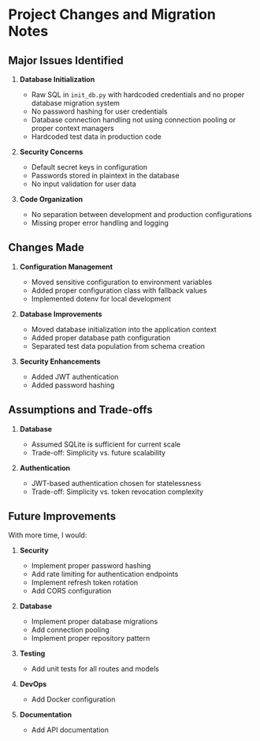 # Project Changes and Migration Notes

## Major Issues Identified

1. **Database Initialization**
   - Raw SQL in `init_db.py` with hardcoded credentials and no proper database migration system
   - No password hashing for user credentials
   - Database connection handling not using connection pooling or proper context managers
   - Hardcoded test data in production code

2. **Security Concerns**
   - Default secret keys in configuration
   - Passwords stored in plaintext in the database
   - No input validation for user data

3. **Code Organization**
   - No separation between development and production configurations
   - Missing proper error handling and logging

## Changes Made

1. **Configuration Management**
   - Moved sensitive configuration to environment variables
   - Added proper configuration class with fallback values
   - Implemented dotenv for local development

2. **Database Improvements**
   - Moved database initialization into the application context
   - Added proper database path configuration
   - Separated test data population from schema creation

3. **Security Enhancements**
   - Added JWT authentication
   - Added password hashing

## Assumptions and Trade-offs

1. **Database**
   - Assumed SQLite is sufficient for current scale
   - Trade-off: Simplicity vs. future scalability

2. **Authentication**
   - JWT-based authentication chosen for statelessness
   - Trade-off: Simplicity vs. token revocation complexity


## Future Improvements

With more time, I would:

1. **Security**
   - Implement proper password hashing
   - Add rate limiting for authentication endpoints
   - Implement refresh token rotation
   - Add CORS configuration

2. **Database**
   - Implement proper database migrations
   - Add connection pooling
   - Implement proper repository pattern

3. **Testing**
   - Add unit tests for all routes and models

4. **DevOps**
   - Add Docker configuration

5. **Documentation**
   - Add API documentation
